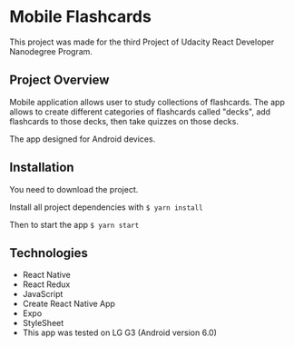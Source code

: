 # Mobile Flashcards

This project was made for the third Project of Udacity React Developer Nanodegree Program.

## Project Overview

Mobile application allows user to study collections of flashcards. The app allows to create different categories of flashcards called "decks", add flashcards to those decks, then take quizzes on those decks.

The app designed for Android devices.

## Installation

You need to download the project.

Install all project dependencies with `$ yarn install`

Then to start the app `$ yarn start`

## Technologies

- React Native
- React Redux
- JavaScript
- Create React Native App
- Expo
- StyleSheet
- This app was tested on LG G3 (Android version 6.0)

